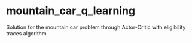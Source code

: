 # mountain_car_q_learning
Solution for the mountain car problem through Actor-Critic with eligibility traces algorithm
